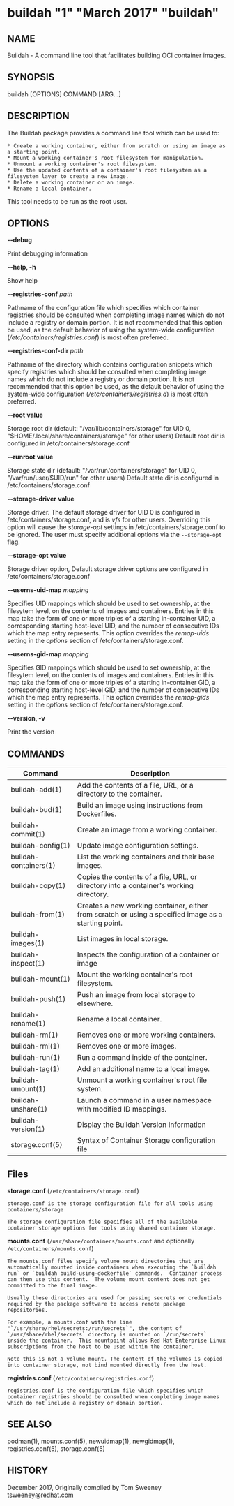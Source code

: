 # buildah "1" "March 2017" "buildah"

## NAME
Buildah - A command line tool that facilitates building OCI container images.

## SYNOPSIS
buildah [OPTIONS] COMMAND [ARG...]


## DESCRIPTION
The Buildah package provides a command line tool which can be used to:

    * Create a working container, either from scratch or using an image as a starting point.
    * Mount a working container's root filesystem for manipulation.
    * Unmount a working container's root filesystem.
    * Use the updated contents of a container's root filesystem as a filesystem layer to create a new image.
    * Delete a working container or an image.
    * Rename a local container.

This tool needs to be run as the root user.

## OPTIONS

**--debug**

Print debugging information

**--help, -h**

Show help

**--registries-conf** *path*

Pathname of the configuration file which specifies which container registries should be
consulted when completing image names which do not include a registry or domain
portion.  It is not recommended that this option be used, as the default
behavior of using the system-wide configuration
(*/etc/containers/registries.conf*) is most often preferred.

**--registries-conf-dir** *path*

Pathname of the directory which contains configuration snippets which specify
registries which should be consulted when completing image names which do not
include a registry or domain portion.  It is not recommended that this option
be used, as the default behavior of using the system-wide configuration
(*/etc/containers/registries.d*) is most often preferred.

**--root** **value**

Storage root dir (default: "/var/lib/containers/storage" for UID 0, "$HOME/.local/share/containers/storage" for other users)
Default root dir is configured in /etc/containers/storage.conf

**--runroot** **value**

Storage state dir (default: "/var/run/containers/storage" for UID 0, "/var/run/user/$UID/run" for other users)
Default state dir is configured in /etc/containers/storage.conf

**--storage-driver** **value**

Storage driver.  The default storage driver for UID 0 is configured in /etc/containers/storage.conf, and is *vfs* for other users.
Overriding this option will cause the *storage-opt* settings in /etc/containers/storage.conf to be ignored.  The user must
specify additional options via the `--storage-opt` flag.

**--storage-opt** **value**

Storage driver option, Default storage driver options are configured in /etc/containers/storage.conf

**--userns-uid-map** *mapping*

Specifies UID mappings which should be used to set ownership, at the
filesytem level, on the contents of images and containers.
Entries in this map take the form of one or more triples of a starting
in-container UID, a corresponding starting host-level UID, and the number of
consecutive IDs which the map entry represents.
This option overrides the *remap-uids* setting in the *options* section of
/etc/containers/storage.conf.

**--userns-gid-map** *mapping*

Specifies GID mappings which should be used to set ownership, at the
filesytem level, on the contents of images and containers.
Entries in this map take the form of one or more triples of a starting
in-container GID, a corresponding starting host-level GID, and the number of
consecutive IDs which the map entry represents.
This option overrides the *remap-gids* setting in the *options* section of
/etc/containers/storage.conf.

**--version, -v**

Print the version

## COMMANDS

| Command               | Description                                                                                          |
| --------------------- | ---------------------------------------------------                                                  |
| buildah-add(1)        | Add the contents of a file, URL, or a directory to the container.                                    |
| buildah-bud(1)        | Build an image using instructions from Dockerfiles.                                                  |
| buildah-commit(1)     | Create an image from a working container.                                                            |
| buildah-config(1)     | Update image configuration settings.                                                                 |
| buildah-containers(1) | List the working containers and their base images.                                                   |
| buildah-copy(1)       | Copies the contents of a file, URL, or directory into a container's working directory.               |
| buildah-from(1)       | Creates a new working container, either from scratch or using a specified image as a starting point. |
| buildah-images(1)     | List images in local storage.                                                                        |
| buildah-inspect(1)    | Inspects the configuration of a container or image                                                   |
| buildah-mount(1)      | Mount the working container's root filesystem.                                                       |
| buildah-push(1)       | Push an image from local storage to elsewhere.                                                       |
| buildah-rename(1)     | Rename a local container.                                                                            |
| buildah-rm(1)         | Removes one or more working containers.                                                              |
| buildah-rmi(1)        | Removes one or more images.                                                                          |
| buildah-run(1)        | Run a command inside of the container.                                                               |
| buildah-tag(1)        | Add an additional name to a local image.                                                             |
| buildah-umount(1)     | Unmount a working container's root file system.                                                      |
| buildah-unshare(1)    | Launch a command in a user namespace with modified ID mappings.                                      |
| buildah-version(1)    | Display the Buildah Version Information                                                              |
| storage.conf(5)       | Syntax of Container Storage configuration file                                                       |


## Files

**storage.conf** (`/etc/containers/storage.conf`)

	storage.conf is the storage configuration file for all tools using containers/storage

	The storage configuration file specifies all of the available container storage options for tools using shared container storage.

**mounts.conf** (`/usr/share/containers/mounts.conf` and optionally `/etc/containers/mounts.conf`)

    The mounts.conf files specify volume mount directories that are automatically mounted inside containers when executing the `buildah run` or `buildah build-using-dockerfile` commands.  Container process can then use this content.  The volume mount content does not get committed to the final image.

    Usually these directories are used for passing secrets or credentials required by the package software to access remote package repositories.

    For example, a mounts.conf with the line "`/usr/share/rhel/secrets:/run/secrets`", the content of `/usr/share/rhel/secrets` directory is mounted on `/run/secrets` inside the container.  This mountpoint allows Red Hat Enterprise Linux subscriptions from the host to be used within the container.

    Note this is not a volume mount. The content of the volumes is copied into container storage, not bind mounted directly from the host.

**registries.conf** (`/etc/containers/registries.conf`)

	registries.conf is the configuration file which specifies which container registries should be consulted when completing image names which do not include a registry or domain portion.

## SEE ALSO
podman(1), mounts.conf(5), newuidmap(1), newgidmap(1), registries.conf(5), storage.conf(5)

## HISTORY
December 2017, Originally compiled by Tom Sweeney <tsweeney@redhat.com>

